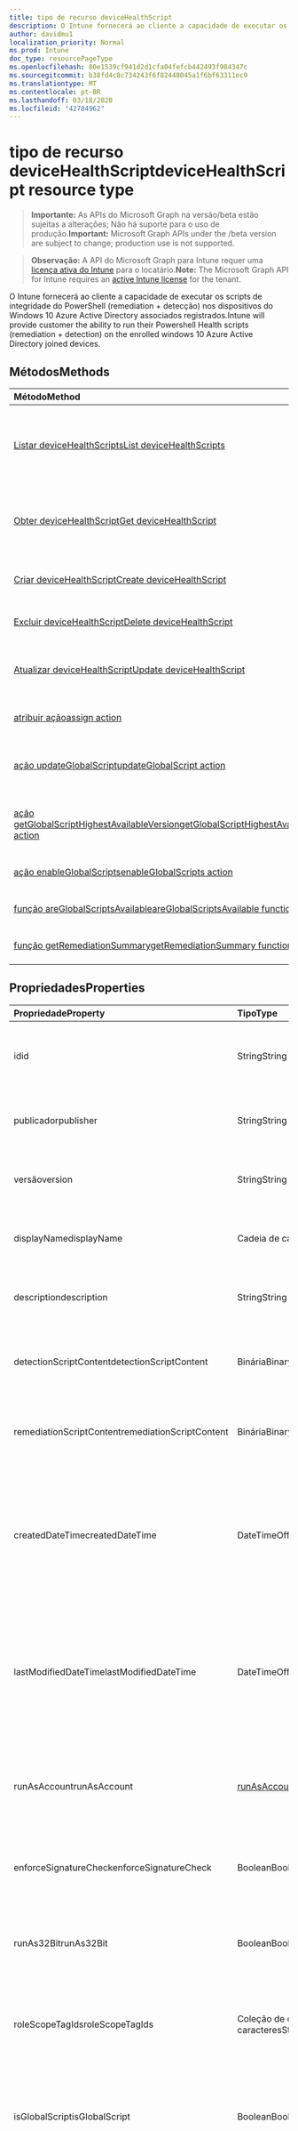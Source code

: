 ```yaml
---
title: tipo de recurso deviceHealthScript
description: O Intune fornecerá ao cliente a capacidade de executar os scripts de integridade do PowerShell (remediation + detecção) nos dispositivos do Windows 10 Azure Active Directory associados registrados.
author: davidmu1
localization_priority: Normal
ms.prod: Intune
doc_type: resourcePageType
ms.openlocfilehash: 80e1539cf941d2d1cfa04fefcb442493f984347c
ms.sourcegitcommit: b38fd4c8c734243f6f82448045a1f6bf63311ec9
ms.translationtype: MT
ms.contentlocale: pt-BR
ms.lasthandoff: 03/18/2020
ms.locfileid: "42784962"
---
```

# <a name="devicehealthscript-resource-type"></a><span data-ttu-id="ccda5-103">tipo de recurso deviceHealthScript</span><span class="sxs-lookup"><span data-stu-id="ccda5-103">deviceHealthScript resource type</span></span>

> <span data-ttu-id="ccda5-104">**Importante:** As APIs do Microsoft Graph na versão/beta estão sujeitas a alterações; Não há suporte para o uso de produção.</span><span class="sxs-lookup"><span data-stu-id="ccda5-104">**Important:** Microsoft Graph APIs under the /beta version are subject to change; production use is not supported.</span></span>

> <span data-ttu-id="ccda5-105">**Observação:** A API do Microsoft Graph para Intune requer uma [licença ativa do Intune](https://go.microsoft.com/fwlink/?linkid=839381) para o locatário.</span><span class="sxs-lookup"><span data-stu-id="ccda5-105">**Note:** The Microsoft Graph API for Intune requires an [active Intune license](https://go.microsoft.com/fwlink/?linkid=839381) for the tenant.</span></span>

<span data-ttu-id="ccda5-106">O Intune fornecerá ao cliente a capacidade de executar os scripts de integridade do PowerShell (remediation + detecção) nos dispositivos do Windows 10 Azure Active Directory associados registrados.</span><span class="sxs-lookup"><span data-stu-id="ccda5-106">Intune will provide customer the ability to run their Powershell Health scripts (remediation + detection) on the enrolled windows 10 Azure Active Directory joined devices.</span></span>

## <a name="methods"></a><span data-ttu-id="ccda5-107">Métodos</span><span class="sxs-lookup"><span data-stu-id="ccda5-107">Methods</span></span>
|<span data-ttu-id="ccda5-108">Método</span><span class="sxs-lookup"><span data-stu-id="ccda5-108">Method</span></span>|<span data-ttu-id="ccda5-109">Tipo de retorno</span><span class="sxs-lookup"><span data-stu-id="ccda5-109">Return Type</span></span>|<span data-ttu-id="ccda5-110">Descrição</span><span class="sxs-lookup"><span data-stu-id="ccda5-110">Description</span></span>|
|:---|:---|:---|
|[<span data-ttu-id="ccda5-111">Listar deviceHealthScripts</span><span class="sxs-lookup"><span data-stu-id="ccda5-111">List deviceHealthScripts</span></span>](../api/intune-devices-devicehealthscript-list.md)|<span data-ttu-id="ccda5-112">coleção [deviceHealthScript](../resources/intune-devices-devicehealthscript.md)</span><span class="sxs-lookup"><span data-stu-id="ccda5-112">[deviceHealthScript](../resources/intune-devices-devicehealthscript.md) collection</span></span>|<span data-ttu-id="ccda5-113">Listar Propriedades e relações dos objetos [deviceHealthScript](../resources/intune-devices-devicehealthscript.md) .</span><span class="sxs-lookup"><span data-stu-id="ccda5-113">List properties and relationships of the [deviceHealthScript](../resources/intune-devices-devicehealthscript.md) objects.</span></span>|
|[<span data-ttu-id="ccda5-114">Obter deviceHealthScript</span><span class="sxs-lookup"><span data-stu-id="ccda5-114">Get deviceHealthScript</span></span>](../api/intune-devices-devicehealthscript-get.md)|[<span data-ttu-id="ccda5-115">deviceHealthScript</span><span class="sxs-lookup"><span data-stu-id="ccda5-115">deviceHealthScript</span></span>](../resources/intune-devices-devicehealthscript.md)|<span data-ttu-id="ccda5-116">Leia as propriedades e as relações do objeto [deviceHealthScript](../resources/intune-devices-devicehealthscript.md) .</span><span class="sxs-lookup"><span data-stu-id="ccda5-116">Read properties and relationships of the [deviceHealthScript](../resources/intune-devices-devicehealthscript.md) object.</span></span>|
|[<span data-ttu-id="ccda5-117">Criar deviceHealthScript</span><span class="sxs-lookup"><span data-stu-id="ccda5-117">Create deviceHealthScript</span></span>](../api/intune-devices-devicehealthscript-create.md)|[<span data-ttu-id="ccda5-118">deviceHealthScript</span><span class="sxs-lookup"><span data-stu-id="ccda5-118">deviceHealthScript</span></span>](../resources/intune-devices-devicehealthscript.md)|<span data-ttu-id="ccda5-119">Criar um novo objeto [deviceHealthScript](../resources/intune-devices-devicehealthscript.md) .</span><span class="sxs-lookup"><span data-stu-id="ccda5-119">Create a new [deviceHealthScript](../resources/intune-devices-devicehealthscript.md) object.</span></span>|
|[<span data-ttu-id="ccda5-120">Excluir deviceHealthScript</span><span class="sxs-lookup"><span data-stu-id="ccda5-120">Delete deviceHealthScript</span></span>](../api/intune-devices-devicehealthscript-delete.md)|<span data-ttu-id="ccda5-121">Nenhum</span><span class="sxs-lookup"><span data-stu-id="ccda5-121">None</span></span>|<span data-ttu-id="ccda5-122">Exclui [deviceHealthScript](../resources/intune-devices-devicehealthscript.md).</span><span class="sxs-lookup"><span data-stu-id="ccda5-122">Deletes a [deviceHealthScript](../resources/intune-devices-devicehealthscript.md).</span></span>|
|[<span data-ttu-id="ccda5-123">Atualizar deviceHealthScript</span><span class="sxs-lookup"><span data-stu-id="ccda5-123">Update deviceHealthScript</span></span>](../api/intune-devices-devicehealthscript-update.md)|[<span data-ttu-id="ccda5-124">deviceHealthScript</span><span class="sxs-lookup"><span data-stu-id="ccda5-124">deviceHealthScript</span></span>](../resources/intune-devices-devicehealthscript.md)|<span data-ttu-id="ccda5-125">Atualiza as propriedades de um objeto [deviceHealthScript](../resources/intune-devices-devicehealthscript.md) .</span><span class="sxs-lookup"><span data-stu-id="ccda5-125">Update the properties of a [deviceHealthScript](../resources/intune-devices-devicehealthscript.md) object.</span></span>|
|[<span data-ttu-id="ccda5-126">atribuir ação</span><span class="sxs-lookup"><span data-stu-id="ccda5-126">assign action</span></span>](../api/intune-devices-devicehealthscript-assign.md)|<span data-ttu-id="ccda5-127">Nenhuma</span><span class="sxs-lookup"><span data-stu-id="ccda5-127">None</span></span>|<span data-ttu-id="ccda5-128">Ainda não documentado</span><span class="sxs-lookup"><span data-stu-id="ccda5-128">Not yet documented</span></span>|
|[<span data-ttu-id="ccda5-129">ação updateGlobalScript</span><span class="sxs-lookup"><span data-stu-id="ccda5-129">updateGlobalScript action</span></span>](../api/intune-devices-devicehealthscript-updateglobalscript.md)|<span data-ttu-id="ccda5-130">String</span><span class="sxs-lookup"><span data-stu-id="ccda5-130">String</span></span>|<span data-ttu-id="ccda5-131">Atualizar o script de integridade do dispositivo proprietário</span><span class="sxs-lookup"><span data-stu-id="ccda5-131">Update the Proprietary Device Health Script</span></span>|
|[<span data-ttu-id="ccda5-132">ação getGlobalScriptHighestAvailableVersion</span><span class="sxs-lookup"><span data-stu-id="ccda5-132">getGlobalScriptHighestAvailableVersion action</span></span>](../api/intune-devices-devicehealthscript-getglobalscripthighestavailableversion.md)|<span data-ttu-id="ccda5-133">String</span><span class="sxs-lookup"><span data-stu-id="ccda5-133">String</span></span>|<span data-ttu-id="ccda5-134">Atualizar o script de integridade do dispositivo proprietário</span><span class="sxs-lookup"><span data-stu-id="ccda5-134">Update the Proprietary Device Health Script</span></span>|
|[<span data-ttu-id="ccda5-135">ação enableGlobalScripts</span><span class="sxs-lookup"><span data-stu-id="ccda5-135">enableGlobalScripts action</span></span>](../api/intune-devices-devicehealthscript-enableglobalscripts.md)|<span data-ttu-id="ccda5-136">Nenhuma</span><span class="sxs-lookup"><span data-stu-id="ccda5-136">None</span></span>|<span data-ttu-id="ccda5-137">Ainda não documentado</span><span class="sxs-lookup"><span data-stu-id="ccda5-137">Not yet documented</span></span>|
|[<span data-ttu-id="ccda5-138">função areGlobalScriptsAvailable</span><span class="sxs-lookup"><span data-stu-id="ccda5-138">areGlobalScriptsAvailable function</span></span>](../api/intune-devices-devicehealthscript-areglobalscriptsavailable.md)|[<span data-ttu-id="ccda5-139">globalDeviceHealthScriptState</span><span class="sxs-lookup"><span data-stu-id="ccda5-139">globalDeviceHealthScriptState</span></span>](../resources/intune-devices-globaldevicehealthscriptstate.md)|<span data-ttu-id="ccda5-140">Ainda não documentado</span><span class="sxs-lookup"><span data-stu-id="ccda5-140">Not yet documented</span></span>|
|[<span data-ttu-id="ccda5-141">função getRemediationSummary</span><span class="sxs-lookup"><span data-stu-id="ccda5-141">getRemediationSummary function</span></span>](../api/intune-devices-devicehealthscript-getremediationsummary.md)|[<span data-ttu-id="ccda5-142">deviceHealthScriptRemediationSummary</span><span class="sxs-lookup"><span data-stu-id="ccda5-142">deviceHealthScriptRemediationSummary</span></span>](../resources/intune-devices-devicehealthscriptremediationsummary.md)|<span data-ttu-id="ccda5-143">Ainda não documentado</span><span class="sxs-lookup"><span data-stu-id="ccda5-143">Not yet documented</span></span>|

## <a name="properties"></a><span data-ttu-id="ccda5-144">Propriedades</span><span class="sxs-lookup"><span data-stu-id="ccda5-144">Properties</span></span>
|<span data-ttu-id="ccda5-145">Propriedade</span><span class="sxs-lookup"><span data-stu-id="ccda5-145">Property</span></span>|<span data-ttu-id="ccda5-146">Tipo</span><span class="sxs-lookup"><span data-stu-id="ccda5-146">Type</span></span>|<span data-ttu-id="ccda5-147">Descrição</span><span class="sxs-lookup"><span data-stu-id="ccda5-147">Description</span></span>|
|:---|:---|:---|
|<span data-ttu-id="ccda5-148">id</span><span class="sxs-lookup"><span data-stu-id="ccda5-148">id</span></span>|<span data-ttu-id="ccda5-149">String</span><span class="sxs-lookup"><span data-stu-id="ccda5-149">String</span></span>|<span data-ttu-id="ccda5-150">Identificador exclusivo do script de integridade do dispositivo</span><span class="sxs-lookup"><span data-stu-id="ccda5-150">Unique Identifier for the device health script</span></span>|
|<span data-ttu-id="ccda5-151">publicador</span><span class="sxs-lookup"><span data-stu-id="ccda5-151">publisher</span></span>|<span data-ttu-id="ccda5-152">String</span><span class="sxs-lookup"><span data-stu-id="ccda5-152">String</span></span>|<span data-ttu-id="ccda5-153">Nome do editor de script de integridade do dispositivo</span><span class="sxs-lookup"><span data-stu-id="ccda5-153">Name of the device health script publisher</span></span>|
|<span data-ttu-id="ccda5-154">versão</span><span class="sxs-lookup"><span data-stu-id="ccda5-154">version</span></span>|<span data-ttu-id="ccda5-155">String</span><span class="sxs-lookup"><span data-stu-id="ccda5-155">String</span></span>|<span data-ttu-id="ccda5-156">Versão do script de integridade do dispositivo</span><span class="sxs-lookup"><span data-stu-id="ccda5-156">Version of the device health script</span></span>|
|<span data-ttu-id="ccda5-157">displayName</span><span class="sxs-lookup"><span data-stu-id="ccda5-157">displayName</span></span>|<span data-ttu-id="ccda5-158">Cadeia de caracteres</span><span class="sxs-lookup"><span data-stu-id="ccda5-158">String</span></span>|<span data-ttu-id="ccda5-159">Nome do script de integridade do dispositivo</span><span class="sxs-lookup"><span data-stu-id="ccda5-159">Name of the device health script</span></span>|
|<span data-ttu-id="ccda5-160">description</span><span class="sxs-lookup"><span data-stu-id="ccda5-160">description</span></span>|<span data-ttu-id="ccda5-161">String</span><span class="sxs-lookup"><span data-stu-id="ccda5-161">String</span></span>|<span data-ttu-id="ccda5-162">Descrição do script de integridade do dispositivo</span><span class="sxs-lookup"><span data-stu-id="ccda5-162">Description of the device health script</span></span>|
|<span data-ttu-id="ccda5-163">detectionScriptContent</span><span class="sxs-lookup"><span data-stu-id="ccda5-163">detectionScriptContent</span></span>|<span data-ttu-id="ccda5-164">Binária</span><span class="sxs-lookup"><span data-stu-id="ccda5-164">Binary</span></span>|<span data-ttu-id="ccda5-165">Todo o conteúdo do script do PowerShell de detecção</span><span class="sxs-lookup"><span data-stu-id="ccda5-165">The entire content of the detection powershell script</span></span>|
|<span data-ttu-id="ccda5-166">remediationScriptContent</span><span class="sxs-lookup"><span data-stu-id="ccda5-166">remediationScriptContent</span></span>|<span data-ttu-id="ccda5-167">Binária</span><span class="sxs-lookup"><span data-stu-id="ccda5-167">Binary</span></span>|<span data-ttu-id="ccda5-168">Todo o conteúdo do script do PowerShell de correção</span><span class="sxs-lookup"><span data-stu-id="ccda5-168">The entire content of the remediation powershell script</span></span>|
|<span data-ttu-id="ccda5-169">createdDateTime</span><span class="sxs-lookup"><span data-stu-id="ccda5-169">createdDateTime</span></span>|<span data-ttu-id="ccda5-170">DateTimeOffset</span><span class="sxs-lookup"><span data-stu-id="ccda5-170">DateTimeOffset</span></span>|<span data-ttu-id="ccda5-171">O carimbo de data/hora de quando o script de integridade do dispositivo foi criado.</span><span class="sxs-lookup"><span data-stu-id="ccda5-171">The timestamp of when the device health script was created.</span></span> <span data-ttu-id="ccda5-172">Essa propriedade é somente leitura.</span><span class="sxs-lookup"><span data-stu-id="ccda5-172">This property is read-only.</span></span>|
|<span data-ttu-id="ccda5-173">lastModifiedDateTime</span><span class="sxs-lookup"><span data-stu-id="ccda5-173">lastModifiedDateTime</span></span>|<span data-ttu-id="ccda5-174">DateTimeOffset</span><span class="sxs-lookup"><span data-stu-id="ccda5-174">DateTimeOffset</span></span>|<span data-ttu-id="ccda5-175">O carimbo de data/hora de quando o script de integridade do dispositivo foi modificado.</span><span class="sxs-lookup"><span data-stu-id="ccda5-175">The timestamp of when the device health script was modified.</span></span> <span data-ttu-id="ccda5-176">Essa propriedade é somente leitura.</span><span class="sxs-lookup"><span data-stu-id="ccda5-176">This property is read-only.</span></span>|
|<span data-ttu-id="ccda5-177">runAsAccount</span><span class="sxs-lookup"><span data-stu-id="ccda5-177">runAsAccount</span></span>|[<span data-ttu-id="ccda5-178">runAsAccountType</span><span class="sxs-lookup"><span data-stu-id="ccda5-178">runAsAccountType</span></span>](../resources/intune-shared-runasaccounttype.md)|<span data-ttu-id="ccda5-179">Indica o tipo de contexto de execução.</span><span class="sxs-lookup"><span data-stu-id="ccda5-179">Indicates the type of execution context.</span></span> <span data-ttu-id="ccda5-180">Os valores possíveis são: `system` e `user`.</span><span class="sxs-lookup"><span data-stu-id="ccda5-180">Possible values are: `system`, `user`.</span></span>|
|<span data-ttu-id="ccda5-181">enforceSignatureCheck</span><span class="sxs-lookup"><span data-stu-id="ccda5-181">enforceSignatureCheck</span></span>|<span data-ttu-id="ccda5-182">Boolean</span><span class="sxs-lookup"><span data-stu-id="ccda5-182">Boolean</span></span>|<span data-ttu-id="ccda5-183">Indicar se a assinatura do script precisa ser verificada</span><span class="sxs-lookup"><span data-stu-id="ccda5-183">Indicate whether the script signature needs be checked</span></span>|
|<span data-ttu-id="ccda5-184">runAs32Bit</span><span class="sxs-lookup"><span data-stu-id="ccda5-184">runAs32Bit</span></span>|<span data-ttu-id="ccda5-185">Boolean</span><span class="sxs-lookup"><span data-stu-id="ccda5-185">Boolean</span></span>|<span data-ttu-id="ccda5-186">Indicar se os scripts do PowerShell devem ser executados como 32 bits</span><span class="sxs-lookup"><span data-stu-id="ccda5-186">Indicate whether PowerShell script(s) should run as 32-bit</span></span>|
|<span data-ttu-id="ccda5-187">roleScopeTagIds</span><span class="sxs-lookup"><span data-stu-id="ccda5-187">roleScopeTagIds</span></span>|<span data-ttu-id="ccda5-188">Coleção de cadeias de caracteres</span><span class="sxs-lookup"><span data-stu-id="ccda5-188">String collection</span></span>|<span data-ttu-id="ccda5-189">Lista de IDs de marcas de escopo para o script de integridade do dispositivo</span><span class="sxs-lookup"><span data-stu-id="ccda5-189">List of Scope Tag IDs for the device health script</span></span>|
|<span data-ttu-id="ccda5-190">isGlobalScript</span><span class="sxs-lookup"><span data-stu-id="ccda5-190">isGlobalScript</span></span>|<span data-ttu-id="ccda5-191">Boolean</span><span class="sxs-lookup"><span data-stu-id="ccda5-191">Boolean</span></span>|<span data-ttu-id="ccda5-192">Determina se este é o script proprietário da Microsoft.</span><span class="sxs-lookup"><span data-stu-id="ccda5-192">Determines if this is Microsoft Proprietary Script.</span></span> <span data-ttu-id="ccda5-193">Scripts proprietários são somente leitura</span><span class="sxs-lookup"><span data-stu-id="ccda5-193">Proprietary scripts are read-only</span></span>|
|<span data-ttu-id="ccda5-194">highestAvailableVersion</span><span class="sxs-lookup"><span data-stu-id="ccda5-194">highestAvailableVersion</span></span>|<span data-ttu-id="ccda5-195">String</span><span class="sxs-lookup"><span data-stu-id="ccda5-195">String</span></span>|<span data-ttu-id="ccda5-196">Versão mais recente disponível para um script proprietário da Microsoft</span><span class="sxs-lookup"><span data-stu-id="ccda5-196">Highest available version for a Microsoft Proprietary script</span></span>|

## <a name="relationships"></a><span data-ttu-id="ccda5-197">Relações</span><span class="sxs-lookup"><span data-stu-id="ccda5-197">Relationships</span></span>
|<span data-ttu-id="ccda5-198">Relação</span><span class="sxs-lookup"><span data-stu-id="ccda5-198">Relationship</span></span>|<span data-ttu-id="ccda5-199">Tipo</span><span class="sxs-lookup"><span data-stu-id="ccda5-199">Type</span></span>|<span data-ttu-id="ccda5-200">Descrição</span><span class="sxs-lookup"><span data-stu-id="ccda5-200">Description</span></span>|
|:---|:---|:---|
|<span data-ttu-id="ccda5-201">assignments</span><span class="sxs-lookup"><span data-stu-id="ccda5-201">assignments</span></span>|<span data-ttu-id="ccda5-202">coleção [deviceHealthScriptAssignment](../resources/intune-devices-devicehealthscriptassignment.md)</span><span class="sxs-lookup"><span data-stu-id="ccda5-202">[deviceHealthScriptAssignment](../resources/intune-devices-devicehealthscriptassignment.md) collection</span></span>|<span data-ttu-id="ccda5-203">A lista de atribuições de grupo para o script de integridade do dispositivo</span><span class="sxs-lookup"><span data-stu-id="ccda5-203">The list of group assignments for the device health script</span></span>|
|<span data-ttu-id="ccda5-204">runSummary</span><span class="sxs-lookup"><span data-stu-id="ccda5-204">runSummary</span></span>|[<span data-ttu-id="ccda5-205">deviceHealthScriptRunSummary</span><span class="sxs-lookup"><span data-stu-id="ccda5-205">deviceHealthScriptRunSummary</span></span>](../resources/intune-devices-devicehealthscriptrunsummary.md)|<span data-ttu-id="ccda5-206">Resumo de execução de alto nível para o script de integridade do dispositivo.</span><span class="sxs-lookup"><span data-stu-id="ccda5-206">High level run summary for device health script.</span></span>|
|<span data-ttu-id="ccda5-207">deviceRunStates</span><span class="sxs-lookup"><span data-stu-id="ccda5-207">deviceRunStates</span></span>|<span data-ttu-id="ccda5-208">coleção [deviceHealthScriptDeviceState](../resources/intune-devices-devicehealthscriptdevicestate.md)</span><span class="sxs-lookup"><span data-stu-id="ccda5-208">[deviceHealthScriptDeviceState](../resources/intune-devices-devicehealthscriptdevicestate.md) collection</span></span>|<span data-ttu-id="ccda5-209">Lista de Estados de execução para o script de integridade do dispositivo em todos os dispositivos</span><span class="sxs-lookup"><span data-stu-id="ccda5-209">List of run states for the device health script across all devices</span></span>|

## <a name="json-representation"></a><span data-ttu-id="ccda5-210">Representação JSON</span><span class="sxs-lookup"><span data-stu-id="ccda5-210">JSON Representation</span></span>
<span data-ttu-id="ccda5-211">Veja a seguir uma representação JSON do recurso.</span><span class="sxs-lookup"><span data-stu-id="ccda5-211">Here is a JSON representation of the resource.</span></span>
<!-- {
  "blockType": "resource",
  "keyProperty": "id",
  "@odata.type": "microsoft.graph.deviceHealthScript"
}
-->
``` json
{
  "@odata.type": "#microsoft.graph.deviceHealthScript",
  "id": "String (identifier)",
  "publisher": "String",
  "version": "String",
  "displayName": "String",
  "description": "String",
  "detectionScriptContent": "binary",
  "remediationScriptContent": "binary",
  "createdDateTime": "String (timestamp)",
  "lastModifiedDateTime": "String (timestamp)",
  "runAsAccount": "String",
  "enforceSignatureCheck": true,
  "runAs32Bit": true,
  "roleScopeTagIds": [
    "String"
  ],
  "isGlobalScript": true,
  "highestAvailableVersion": "String"
}
```



